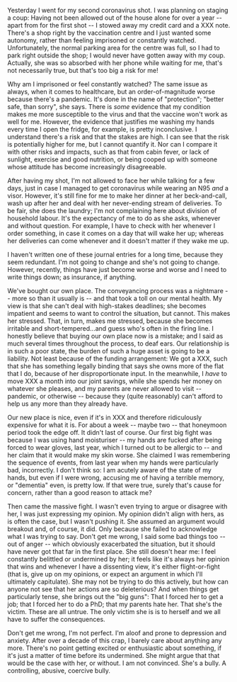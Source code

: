 Yesterday I went for my second coronavirus shot. I was planning on
staging a coup: Having not been allowed out of the house alone for over
a year -- apart from for the first shot -- I stowed away my credit card
and a XXX note. There's a shop right by the vaccination centre and I
just wanted some autonomy, rather than feeling imprisoned or constantly
watched. Unfortunately, the normal parking area for the centre was full,
so I had to park right outside the shop; I would never have gotten away
with my coup. Actually, she was so absorbed with her phone while waiting
for me, that's not necessarily true, but that's too big a risk for me!

Why am I imprisoned or feel constantly watched? The same issue as
always, when it comes to healthcare, but an order-of-magnitude worse
because there's a pandemic. It's done in the name of "protection";
"better safe, than sorry", she says. There is _some_ evidence that my
condition makes me more susceptible to the virus and that the vaccine
won't work as well for me. However, the evidence that justifies me
washing my hands every time I open the fridge, for example, is pretty
inconclusive. I understand there's a risk and that the stakes are high.
I can see that the risk is potentially higher for me, but I cannot
quantify it. Nor can I compare it with other risks and impacts, such as
that from cabin fever, or lack of sunlight, exercise and good nutrition,
or being cooped up with someone whose attitude has become increasingly
disagreeable.

After having my shot, I'm not allowed to face her while talking for a
few days, just in case I managed to get coronavirus while wearing an N95
*and* a visor. However, it's still fine for me to make her dinner at her
beck-and-call, wash up after her and deal with her never-ending stream
of deliveries. To be fair, she does the laundry; I'm not complaining
here about division of household labour. It's the expectancy of me to do
as she asks, whenever and without question. For example, I have to check
with her whenever I order something, in case it comes on a day that will
wake her up; whereas her deliveries can come whenever and it doesn't
matter if they wake me up.

I haven't written one of these journal entries for a long time, because
they seem redundant. I'm not going to change and she's not going to
change. However, recently, things have just become worse and worse and I
need to write things down; as insurance, if anything.

We've bought our own place. The conveyancing process was a nightmare --
more so than it usually is -- and that took a toll on our mental health.
My view is that she can't deal with high-stakes deadlines; she becomes
impatient and seems to want to control the situation, but cannot. This
makes her stressed. That, in turn, makes me stressed, because she
becomes irritable and short-tempered...and guess who's often in the
firing line. I honestly believe that buying our own place now is a
mistake; and I said as much several times throughout the process, to
deaf ears. Our relationship is in such a poor state, the burden of such
a huge asset is going to be a liability. Not least because of the
funding arrangement: We got a XXX, such that she has something legally
binding that says she owns more of the flat that I do, because of her
disproportionate input. In the meanwhile, I *have* to move XXX a month
into our joint savings, while she spends her money on whatever she
pleases, and my parents are never allowed to visit -- pandemic, or
otherwise -- because they (quite reasonably) can't afford to help us any
more than they already have.

Our new place is nice, even if it's in XXX and therefore ridiculously
expensive for what it is. For about a week -- maybe two -- that
honeymoon period took the edge off. It didn't last of course. Our first
big fight was because I was using hand moisturiser -- my hands are
fucked after being forced to wear gloves, last year, which I turned out
to be allergic to -- and her claim that it would make my skin worse. She
claimed I was remembering the sequence of events, from last year when my
hands were particularly bad, incorrectly. I don't think so: I am acutely
aware of the state of my hands, but even if I were wrong, accusing me of
having a terrible memory, or "dementia" even, is pretty low. If that
were true, surely that's cause for concern, rather than a good reason to
attack me?

Then came the massive fight. I wasn't even trying to argue or disagree
with her, I was just expressing my opinion. My opinion didn't align with
hers, as is often the case, but I wasn't pushing it. She assumed an
argument would breakout and, of course, it did. Only because she failed
to acknowledge what I was trying to say. Don't get me wrong, I said some
bad things too -- out of anger -- which obviously exacerbated the
situation, but it should have never got that far in the first place. She
still doesn't hear me: I feel constantly belittled or undermined by her;
it feels like it's always her opinion that wins and whenever I have a
dissenting view, it's either flight-or-fight (that is, give up on my
opinions, or expect an argument in which I'll ultimately capitulate).
She may not be trying to do this actively, but how can anyone not see
that her actions are so deleterious? And when things get particularly
tense, she brings out the "big guns": That I forced her to get a job;
that I forced her to do a PhD; that my parents hate her. That she's the
victim. These are all untrue. The only victim she is is to herself and
we all have to suffer the consequences.

Don't get me wrong, I'm not perfect. I'm aloof and prone to depression
and anxiety. After over a decade of this crap, I barely care about
anything any more. There's no point getting excited or enthusiastic
about something, if it's just a matter of time before its undermined.
She might argue that that would be the case with her, or without. I am
not convinced. She's a bully. A controlling, abusive, coercive bully.

